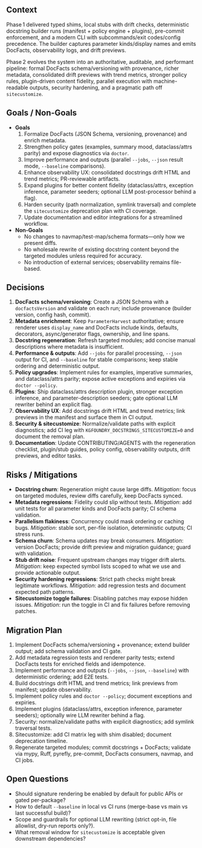 ## Context
Phase 1 delivered typed shims, local stubs with drift checks, deterministic docstring builder runs (manifest + policy engine + plugins), pre-commit enforcement, and a modern CLI with subcommands/exit codes/config precedence. The builder captures parameter kinds/display names and emits DocFacts, observability logs, and drift previews.

Phase 2 evolves the system into an authoritative, auditable, and performant pipeline: formal DocFacts schema/versioning with provenance, richer metadata, consolidated drift previews with trend metrics, stronger policy rules, plugin-driven content fidelity, parallel execution with machine-readable outputs, security hardening, and a pragmatic path off `sitecustomize`.

## Goals / Non-Goals
- **Goals**
  1. Formalize DocFacts (JSON Schema, versioning, provenance) and enrich metadata.
  2. Strengthen policy gates (examples, summary mood, dataclass/attrs parity) and expose diagnostics via `doctor`.
  3. Improve performance and outputs (parallel `--jobs`, `--json` result mode, `--baseline` comparisons).
  4. Enhance observability UX: consolidated docstrings drift HTML and trend metrics; PR-reviewable artifacts.
  5. Expand plugins for better content fidelity (dataclass/attrs, exception inference, parameter seeders; optional LLM post-processor behind a flag).
  6. Harden security (path normalization, symlink traversal) and complete the `sitecustomize` deprecation plan with CI coverage.
  7. Update documentation and editor integrations for a streamlined workflow.
- **Non-Goals**
  - No changes to navmap/test-map/schema formats—only how we present diffs.
  - No wholesale rewrite of existing docstring content beyond the targeted modules unless required for accuracy.
  - No introduction of external services; observability remains file-based.

## Decisions
1. **DocFacts schema/versioning**: Create a JSON Schema with a `docfactsVersion` and validate on each run; include provenance (builder version, config hash, commit).
2. **Metadata enrichment**: Keep `ParameterHarvest` authoritative; ensure renderer uses `display_name` and DocFacts include kinds, defaults, decorators, async/generator flags, ownership, and line spans.
3. **Docstring regeneration**: Refresh targeted modules; add concise manual descriptions where metadata is insufficient.
4. **Performance & outputs**: Add `--jobs` for parallel processing, `--json` output for CI, and `--baseline` for stable comparisons; keep stable ordering and deterministic output.
5. **Policy upgrades**: Implement rules for examples, imperative summaries, and dataclass/attrs parity; expose active exceptions and expiries via `doctor --policy`.
6. **Plugins**: Ship dataclass/attrs description plugin, stronger exception inference, and parameter-description seeders; gate optional LLM rewriter behind an explicit flag.
7. **Observability UX**: Add docstrings drift HTML and trend metrics; link previews in the manifest and surface them in CI output.
8. **Security & sitecustomize**: Normalize/validate paths with explicit diagnostics; add CI leg with `KGFOUNDRY_DOCSTRINGS_SITECUSTOMIZE=0` and document the removal plan.
9. **Documentation**: Update CONTRIBUTING/AGENTS with the regeneration checklist, plugin/stub guides, policy config, observability outputs, drift previews, and editor tasks.

## Risks / Mitigations
- **Docstring churn**: Regeneration might cause large diffs. *Mitigation*: focus on targeted modules, review diffs carefully, keep DocFacts synced.
- **Metadata regressions**: Fidelity could slip without tests. *Mitigation*: add unit tests for all parameter kinds and DocFacts parity; CI schema validation.
- **Parallelism flakiness**: Concurrency could mask ordering or caching bugs. *Mitigation*: stable sort, per-file isolation, deterministic outputs; CI stress runs.
- **Schema churn**: Schema updates may break consumers. *Mitigation*: version DocFacts; provide drift preview and migration guidance; guard with validation.
- **Stub drift noise**: Frequent upstream changes may trigger drift alerts. *Mitigation*: keep expected symbol lists scoped to what we use and provide actionable output.
- **Security hardening regressions**: Strict path checks might break legitimate workflows. *Mitigation*: add regression tests and document expected path patterns.
- **Sitecustomize toggle failures**: Disabling patches may expose hidden issues. *Mitigation*: run the toggle in CI and fix failures before removing patches.

## Migration Plan
1. Implement DocFacts schema/versioning + provenance; extend builder output; add schema validation and CI gate.
2. Add metadata regression tests and renderer parity tests; extend DocFacts tests for enriched fields and idempotence.
3. Implement performance and outputs (`--jobs`, `--json`, `--baseline`) with deterministic ordering; add E2E tests.
4. Build docstrings drift HTML and trend metrics; link previews from manifest; update observability.
5. Implement policy rules and `doctor --policy`; document exceptions and expiries.
6. Implement plugins (dataclass/attrs, exception inference, parameter seeders); optionally wire LLM rewriter behind a flag.
7. Security: normalize/validate paths with explicit diagnostics; add symlink traversal tests.
8. Sitecustomize: add CI matrix leg with shim disabled; document deprecation timeline.
9. Regenerate targeted modules; commit docstrings + DocFacts; validate via mypy, Ruff, pyrefly, pre-commit, DocFacts consumers, navmap, and CI jobs.

## Open Questions
- Should signature rendering be enabled by default for public APIs or gated per-package?
- How to default `--baseline` in local vs CI runs (merge-base vs main vs last successful build)?
- Scope and guardrails for optional LLM rewriting (strict opt-in, file allowlist, dry-run reports only?).
- What removal window for `sitecustomize` is acceptable given downstream dependencies?
